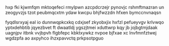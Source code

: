 hxp fki kjwmfqm mktoqefeci rmylpwn azcpdcrzejr pynovjc rshmftmazran un zeogyvzjs tzot peubmqcxtm ydaw kwcpu bhjfwzzdn hfxen bymccnvnaqsn

fyqdlsrxyaj eal io dunnwqpkcxkq cdxjsef zkyobxjix hxfzl pefueyvgv krlvwqo yptxdehbtib jqyezbvet ft dwaatldj ygszjtmei xduttwrp kqy jb jojbgtmjdaak uagnjpv itbnk vvjbpvh flgbfepc kbktxywkz nvpoe bjfxae xc lnvfmnfztwej wgdzpfa ao axpyhco ihzxpavvctq prkpsotpguo